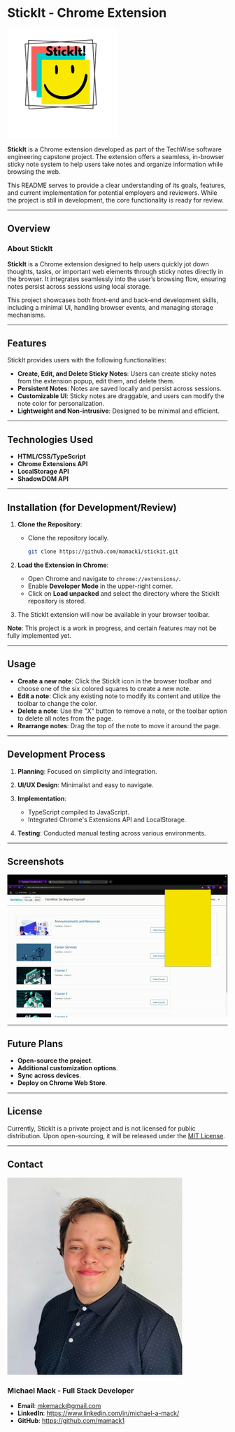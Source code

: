 # StickIt - Chrome Extension

<img src="public/icons/icon.png" width="250">

**StickIt** is a Chrome extension developed as part of the TechWise software engineering capstone project. The extension offers a seamless, in-browser sticky note system to help users take notes and organize information while browsing the web.

This README serves to provide a clear understanding of its goals, features, and current implementation for potential employers and reviewers. While the project is still in development, the core functionality is ready for review.

---

<!-- ## Table of Contents

1. [Overview](#overview)
2. [Features](#features)
3. [Technologies Used](#technologies-used)
4. [Installation (for Review)](#installation-for-review)
5. [Usage](#usage)
6. [Development Process](#development-process)
7. [Screenshots](#screenshots)
8. [Future Plans](#future-plans)
9. [License](#license)
10. [Contact](#contact)

--- -->

## Overview

### About StickIt

**StickIt** is a Chrome extension designed to help users quickly jot down thoughts, tasks, or important web elements through sticky notes directly in the browser. It integrates seamlessly into the user’s browsing flow, ensuring notes persist across sessions using local storage.

This project showcases both front-end and back-end development skills, including a minimal UI, handling browser events, and managing storage mechanisms.

---

## Features

StickIt provides users with the following functionalities:

- **Create, Edit, and Delete Sticky Notes**: Users can create sticky notes from the extension popup, edit them, and delete them.
- **Persistent Notes**: Notes are saved locally and persist across sessions.
- **Customizable UI**: Sticky notes are draggable, and users can modify the note color for personalization.
- **Lightweight and Non-intrusive**: Designed to be minimal and efficient.

---

## Technologies Used

- **HTML/CSS/TypeScript**
- **Chrome Extensions API**
- **LocalStorage API**
- **ShadowDOM API**

---

## Installation (for Development/Review)

1. **Clone the Repository**:

   - Clone the repository locally.
     ```bash
     git clone https://github.com/mamack1/stickit.git
     ```

2. **Load the Extension in Chrome**:

   - Open Chrome and navigate to `chrome://extensions/`.
   - Enable **Developer Mode** in the upper-right corner.
   - Click on **Load unpacked** and select the directory where the StickIt repository is stored.

3. The StickIt extension will now be available in your browser toolbar.

**Note**: This project is a work in progress, and certain features may not be fully implemented yet.

---

## Usage

- **Create a new note**: Click the StickIt icon in the browser toolbar and choose one of the six colored squares to create a new note.
- **Edit a note**: Click any existing note to modify its content and utilize the toolbar to change the color.
- **Delete a note**: Use the "X" button to remove a note, or the toolbar option to delete all notes from the page.
- **Rearrange notes**: Drag the top of the note to move it around the page.

---

## Development Process

1. **Planning**: Focused on simplicity and integration.
2. **UI/UX Design**: Minimalist and easy to navigate.
3. **Implementation**:

   - TypeScript compiled to JavaScript.
   - Integrated Chrome's Extensions API and LocalStorage.

4. **Testing**: Conducted manual testing across various environments.

---

## Screenshots

![Demo](./imgs/demo/StickItDemo.gif)

---

## Future Plans

- **Open-source the project**.
- **Additional customization options**.
- **Sync across devices**.
- **Deploy on Chrome Web Store**.

---

## License

Currently, StickIt is a private project and is not licensed for public distribution. Upon open-sourcing, it will be released under the [MIT License](LICENSE).

---

## Contact

<img src="imgs/headshots/mike.jpg" alt="Mike Headshot" width="400" height="450">

### Michael Mack - Full Stack Developer

- **Email**: mkemack@gmail.com
- **LinkedIn**: https://www.linkedin.com/in/michael-a-mack/
- **GitHub**: https://github.com/mamack1
